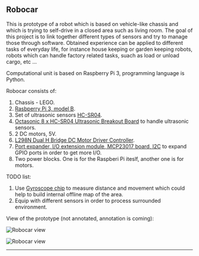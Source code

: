 ## Robocar

This is prototype of a robot which is based on vehicle-like chassis and which is trying to self-drive in a closed area such as living room.
The goal of this project is to link together different types of sensors and try to manage those through software.
Obtained experience can be applied to different tasks of everyday life, for instance house keeping or garden keeping robots, robots which can handle factory related tasks, suach as load or unload cargo, etc ...

Computational unit is based on Raspberry Pi 3, programming language is Python.

Robocar consists of:

1. Chassis - LEGO.
2. [Rasbperry Pi 3, model B](https://www.raspberrypi.org/products/raspberry-pi-3-model-b/).
3. Set of ultrasonic sensors [HC-SR04](https://www.ebay.ca/sch/sis.html?_nkw=HC-SR04+Ultrasonic+Module+Distance+Measuring+Transducer+Sensor+Mount+Bracket&_id=192394073637&&_trksid=p2057872.m2749.l2658).
4. [Octasonic 8 x HC-SR04 Ultrasonic Breakout Board](https://www.tindie.com/products/andygrove73/octasonic-8-x-hc-sr04-ultrasonic-breakout-board/) to handle ultrasonic sensors.
5. 2 DC motors, 5V.
6. [L298N Dual H Bridge DC Motor Driver Controller](https://www.ebay.ca/sch/sis.html?_nkw=L298N+Dual+H+Bridge+DC+stepper+Motor+Driver+Controller+module+Board+for+ArduiCeV&_id=272998220971&&_trksid=p2057872.m2749.l2658).
7. [Port expander, I/O extension module, MCP23017 board, I2C](https://www.ebay.ca/sch/sis.html?_nkw=Port+expander%2C+I%2FO+extension+module%2C+MCP23017+board%2C+I2C%2C+Arduino%2CRaspberry-EU&_id=232073040811&&_trksid=p2057872.m2749.l2658) to expand GPIO ports in order to get more I/O.
8. Two power blocks. One is for the Raspberi Pi iteslf, another one is for motors.

TODO list:

1. Use [Gyroscope chip](https://www.ebay.ca/sch/sis.html?_nkw=High+Quality+GY-521+MPU-6050+Module+3-Axis+Acceleration+Gyro+Module+Arduino+CA&_id=292383350169&&_trksid=p2057872.m2749.l2658) to measure distance and movement which could help to build internal offline map of the area.
2. Equip with different sensors in order to process surrounded environment.

View of the prototype (not annotated, annotation is coming):

![Robocar view](https://bitbucket.org/ChernyshovYuriy/robocar/raw/ae0d3ce125bd4b1e61bc72f7235771def5c43504/py/img/robocar_1.png)

![Robocar view](https://bitbucket.org/ChernyshovYuriy/robocar/raw/ae0d3ce125bd4b1e61bc72f7235771def5c43504/py/img/robocar_2.png)

---
